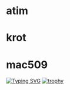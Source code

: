 # atim 
# krot
# mac509
[![Typing SVG](https://readme-typing-svg.demolab.com?font=Fira+Code&pause=1000&color=F70000&background=FFFFFF00&width=435&lines=Mac509509+krotana+%7C%23+atim)](https://github.com/KROTANA/atim/blob/123/README.md)
[![trophy](https://github-profile-trophy.vercel.app/?username=ryo-ma&theme=onedark)](https://github.com/KROTANA/atim/blob/123/README.md)
